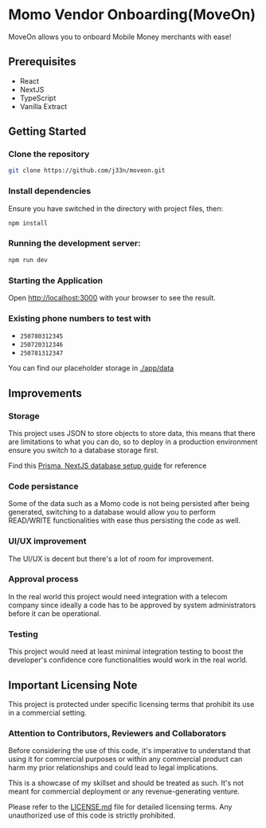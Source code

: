 # Momo Vendor Onboarding(MoveOn)

MoveOn allows you to onboard Mobile Money merchants with ease!

## Prerequisites

- React
- NextJS
- TypeScript
- Vanilla Extract

## Getting Started

### Clone the repository
```bash
git clone https://github.com/j33n/moveon.git
```

### Install dependencies

Ensure you have switched in the directory with project files, then:
```bash
npm install
```

### Running the development server:

```bash
npm run dev
```

### Starting the Application

Open [http://localhost:3000](http://localhost:3000) with your browser to see the result.

### Existing phone numbers to test with

- ```250780312345```
- ```250720312346```
- ```250781312347```

You can find our placeholder storage in [./app/data](./app/data)

## Improvements

### Storage

This project uses JSON to store objects to store data, this means that there are limitations to what you can do, so to deploy in a production environment ensure you switch to a database storage first.

Find this [Prisma, NextJS database setup guide](https://www.prisma.io/nextjs) for reference

### Code persistance

Some of the data such as a Momo code is not being persisted after being generated, switching to a database would allow you to perform READ/WRITE functionalities with ease thus persisting the code as well.

### UI/UX improvement

The UI/UX is decent but there's a lot of room for improvement.

### Approval process

In the real world this project would need integration with a telecom company since ideally a code has to be approved by system administrators before it can be operational.

### Testing

This project would need at least minimal integration testing to boost the developer's confidence core functionalities would work in the real world.

## Important Licensing Note

This project is protected under specific licensing terms that prohibit its use in a commercial setting.

### Attention to Contributors, Reviewers and Collaborators

Before considering the use of this code, it's imperative to understand that using it for commercial purposes or within any commercial product can harm my prior relationships and could lead to legal implications.

This is a showcase of my skillset and should be treated as such. It's not meant for commercial deployment or any revenue-generating venture.

Please refer to the [LICENSE.md](./LICENSE.md) file for detailed licensing terms. Any unauthorized use of this code is strictly prohibited.
